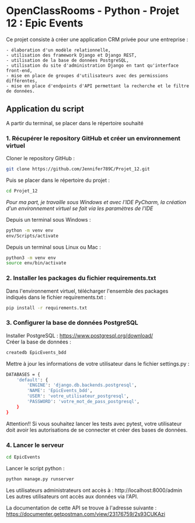 # OpenClassRooms - Python - Projet 12 : Epic Events

Ce projet consiste à créer une application CRM privée pour une entreprise :  
<!-- 2 espaces à la fin de la ligne pour un saut de ligne -->
	- élaboration d'un modèle relationnelle,
	- utilisation des framework Django et Django REST,
	- utilisation de la base de données PostgreSQL,
    - utilisation du site d'administration Django en tant qu'interface front-end,
    - mise en place de groupes d'utilisateurs avec des permissions différentes,  
    - mise en place d'endpoints d'API permettant la recherche et le filtre de données.


## Application du script

A partir du terminal, se placer dans le répertoire souhaité

### 1. Récupérer le repository GitHub et créer un environnement virtuel

Cloner le repository GitHub :
```bash
git clone https://github.com/Jennifer789C/Projet_12.git
```
Puis se placer dans le répertoire du projet :
```bash
cd Projet_12
```
*Pour ma part, je travaille sous Windows et avec l'IDE PyCharm, la création d'un environnement virtuel se fait via les paramètres de l'IDE*

Depuis un terminal sous Windows :
```bash
python -m venv env
env/Scripts/activate
```

Depuis un terminal sous Linux ou Mac :
```bash
python3 -m venv env
source env/bin/activate
```

### 2. Installer les packages du fichier requirements.txt

Dans l'environnement virtuel, télécharger l'ensemble des packages indiqués 
dans le fichier requirements.txt :
```bash
pip install -r requirements.txt
```

### 3. Configurer la base de données PostgreSQL

Installer PostgreSQL : https://www.postgresql.org/download/  
Créer la base de données :
```bash
createdb EpicEvents_bdd
```
Mettre à jour les informations de votre utilisateur dans le fichier 
settings.py :
```bash
DATABASES = {
    'default': {
        'ENGINE': 'django.db.backends.postgresql',
        'NAME': 'EpicEvents_bdd',
        'USER': 'votre_utilisateur_postgresql',
        'PASSWORD': 'votre_mot_de_pass_postgresql',
    }
}
```
Attention!! Si vous souhaitez lancer les tests avec pytest, votre 
utilisateur doit avoir les autorisations de se connecter et créer des bases 
de données.

### 4. Lancer le serveur

```bash
cd EpicEvents
```
Lancer le script python :
```bash
python manage.py runserver
```
Les utilisateurs administrateurs ont accès à : http://localhost:8000/admin  
Les autres utilisateurs ont accès aux données via l'API.
 
La documentation de cette API se trouve à l'adresse suivante :  
https://documenter.getpostman.com/view/23176759/2s93CUKAzi
